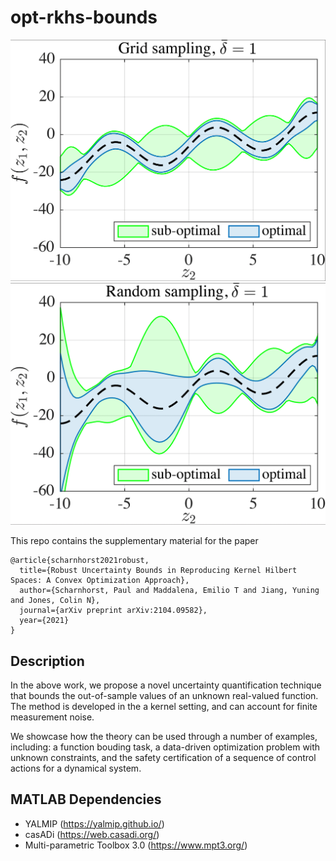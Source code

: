 # opt-rkhs-bounds

![alt text](https://github.com/PREDICT-EPFL/opt-rkhs-bounds/blob/main/pics/pic_A.png)
![alt text](https://github.com/PREDICT-EPFL/opt-rkhs-bounds/blob/main/pics/pic_B.png)

This repo contains the supplementary material for the paper

```
@article{scharnhorst2021robust,
  title={Robust Uncertainty Bounds in Reproducing Kernel Hilbert Spaces: A Convex Optimization Approach},
  author={Scharnhorst, Paul and Maddalena, Emilio T and Jiang, Yuning and Jones, Colin N},
  journal={arXiv preprint arXiv:2104.09582},
  year={2021}
}
```

## Description

In the above work, we propose a novel uncertainty quantification technique that bounds the out-of-sample values of an unknown real-valued function. The method is developed in the a kernel setting, and can account for finite measurement noise. 

We showcase how the theory can be used through a number of examples, including: a function bouding task, a data-driven optimization problem with unknown constraints, and the safety certification of a sequence of control actions for a dynamical system.

## MATLAB Dependencies 

- YALMIP (https://yalmip.github.io/)
- casADi (https://web.casadi.org/)
- Multi-parametric Toolbox 3.0 (https://www.mpt3.org/)
